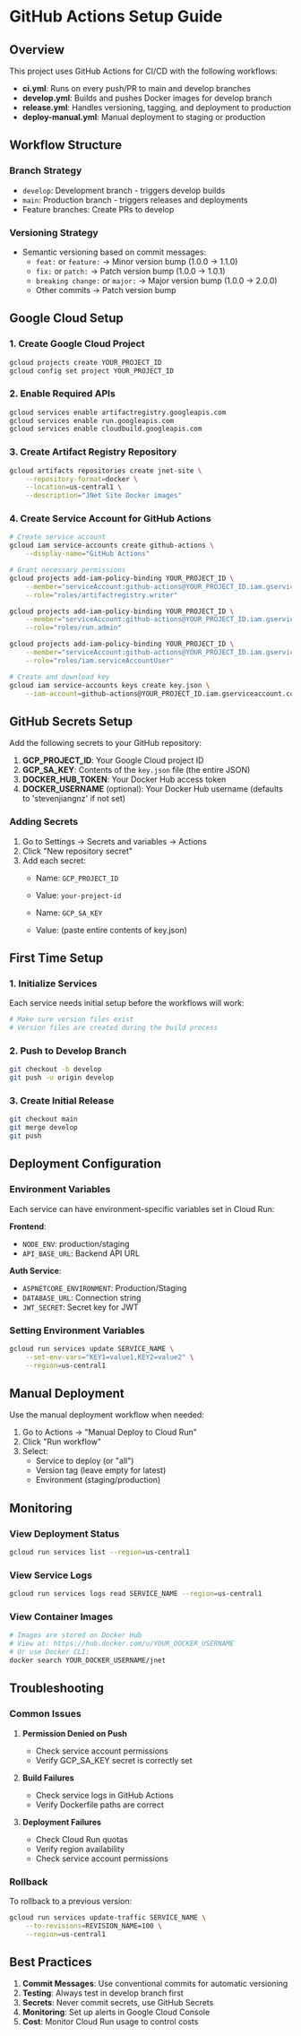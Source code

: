 # GitHub Actions Setup Guide

## Overview

This project uses GitHub Actions for CI/CD with the following workflows:
- **ci.yml**: Runs on every push/PR to main and develop branches
- **develop.yml**: Builds and pushes Docker images for develop branch
- **release.yml**: Handles versioning, tagging, and deployment to production
- **deploy-manual.yml**: Manual deployment to staging or production

## Workflow Structure

### Branch Strategy
- `develop`: Development branch - triggers develop builds
- `main`: Production branch - triggers releases and deployments
- Feature branches: Create PRs to develop

### Versioning Strategy
- Semantic versioning based on commit messages:
  - `feat:` or `feature:` → Minor version bump (1.0.0 → 1.1.0)
  - `fix:` or `patch:` → Patch version bump (1.0.0 → 1.0.1)
  - `breaking change:` or `major:` → Major version bump (1.0.0 → 2.0.0)
  - Other commits → Patch version bump

## Google Cloud Setup

### 1. Create Google Cloud Project
```bash
gcloud projects create YOUR_PROJECT_ID
gcloud config set project YOUR_PROJECT_ID
```

### 2. Enable Required APIs
```bash
gcloud services enable artifactregistry.googleapis.com
gcloud services enable run.googleapis.com
gcloud services enable cloudbuild.googleapis.com
```

### 3. Create Artifact Registry Repository
```bash
gcloud artifacts repositories create jnet-site \
    --repository-format=docker \
    --location=us-central1 \
    --description="JNet Site Docker images"
```

### 4. Create Service Account for GitHub Actions
```bash
# Create service account
gcloud iam service-accounts create github-actions \
    --display-name="GitHub Actions"

# Grant necessary permissions
gcloud projects add-iam-policy-binding YOUR_PROJECT_ID \
    --member="serviceAccount:github-actions@YOUR_PROJECT_ID.iam.gserviceaccount.com" \
    --role="roles/artifactregistry.writer"

gcloud projects add-iam-policy-binding YOUR_PROJECT_ID \
    --member="serviceAccount:github-actions@YOUR_PROJECT_ID.iam.gserviceaccount.com" \
    --role="roles/run.admin"

gcloud projects add-iam-policy-binding YOUR_PROJECT_ID \
    --member="serviceAccount:github-actions@YOUR_PROJECT_ID.iam.gserviceaccount.com" \
    --role="roles/iam.serviceAccountUser"

# Create and download key
gcloud iam service-accounts keys create key.json \
    --iam-account=github-actions@YOUR_PROJECT_ID.iam.gserviceaccount.com
```

## GitHub Secrets Setup

Add the following secrets to your GitHub repository:

1. **GCP_PROJECT_ID**: Your Google Cloud project ID
2. **GCP_SA_KEY**: Contents of the `key.json` file (the entire JSON)
3. **DOCKER_HUB_TOKEN**: Your Docker Hub access token
4. **DOCKER_USERNAME** (optional): Your Docker Hub username (defaults to 'stevenjiangnz' if not set)

### Adding Secrets
1. Go to Settings → Secrets and variables → Actions
2. Click "New repository secret"
3. Add each secret:
   - Name: `GCP_PROJECT_ID`
   - Value: `your-project-id`
   
   - Name: `GCP_SA_KEY`
   - Value: (paste entire contents of key.json)

## First Time Setup

### 1. Initialize Services
Each service needs initial setup before the workflows will work:

```bash
# Make sure version files exist
# Version files are created during the build process
```

### 2. Push to Develop Branch
```bash
git checkout -b develop
git push -u origin develop
```

### 3. Create Initial Release
```bash
git checkout main
git merge develop
git push
```

## Deployment Configuration

### Environment Variables
Each service can have environment-specific variables set in Cloud Run:

**Frontend**:
- `NODE_ENV`: production/staging
- `API_BASE_URL`: Backend API URL

**Auth Service**:
- `ASPNETCORE_ENVIRONMENT`: Production/Staging
- `DATABASE_URL`: Connection string
- `JWT_SECRET`: Secret key for JWT



### Setting Environment Variables
```bash
gcloud run services update SERVICE_NAME \
    --set-env-vars="KEY1=value1,KEY2=value2" \
    --region=us-central1
```

## Manual Deployment

Use the manual deployment workflow when needed:
1. Go to Actions → "Manual Deploy to Cloud Run"
2. Click "Run workflow"
3. Select:
   - Service to deploy (or "all")
   - Version tag (leave empty for latest)
   - Environment (staging/production)

## Monitoring

### View Deployment Status
```bash
gcloud run services list --region=us-central1
```

### View Service Logs
```bash
gcloud run services logs read SERVICE_NAME --region=us-central1
```

### View Container Images
```bash
# Images are stored on Docker Hub
# View at: https://hub.docker.com/u/YOUR_DOCKER_USERNAME
# Or use Docker CLI:
docker search YOUR_DOCKER_USERNAME/jnet
```

## Troubleshooting

### Common Issues

1. **Permission Denied on Push**
   - Check service account permissions
   - Verify GCP_SA_KEY secret is correctly set

2. **Build Failures**
   - Check service logs in GitHub Actions
   - Verify Dockerfile paths are correct

3. **Deployment Failures**
   - Check Cloud Run quotas
   - Verify region availability
   - Check service account permissions

### Rollback
To rollback to a previous version:
```bash
gcloud run services update-traffic SERVICE_NAME \
    --to-revisions=REVISION_NAME=100 \
    --region=us-central1
```

## Best Practices

1. **Commit Messages**: Use conventional commits for automatic versioning
2. **Testing**: Always test in develop branch first
3. **Secrets**: Never commit secrets, use GitHub Secrets
4. **Monitoring**: Set up alerts in Google Cloud Console
5. **Cost**: Monitor Cloud Run usage to control costs